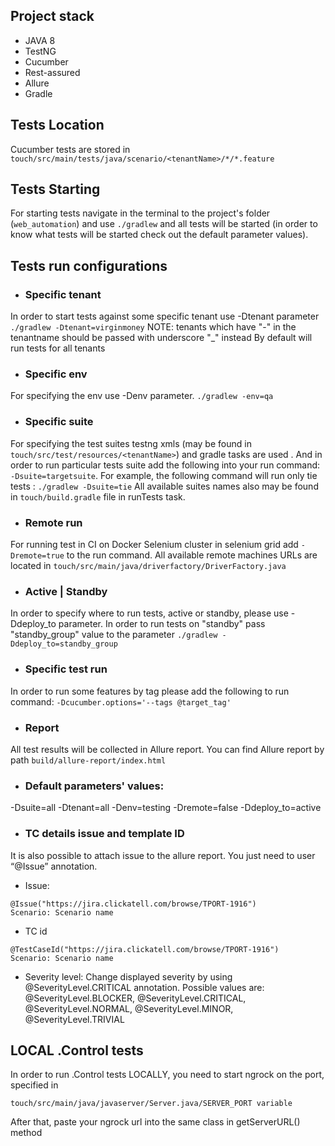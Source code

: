 ## Project stack
* JAVA 8
* TestNG
* Cucumber
* Rest-assured
* Allure
* Gradle

## Tests Location
Cucumber tests are stored in `touch/src/main/tests/java/scenario/<tenantName>/*/*.feature`

## Tests Starting
For starting tests navigate in the terminal to the project's folder (`web_automation`)
and use `./gradlew` and all tests will be started (in order to know what tests will be started
check out the default parameter values).

## Tests run configurations

* ### Specific tenant
In order to start tests against some specific tenant use -Dtenant parameter ```./gradlew -Dtenant=virginmoney```
NOTE: tenants which have "-" in the tenantname should be passed with underscore "_" instead
By default will run tests for all tenants

* ### Specific env
For specifying the env use -Denv parameter.
```./gradlew -env=qa```

* ### Specific suite
For specifying the test suites testng xmls (may be found in `touch/src/test/resources/<tenantName>`) and gradle tasks are used .
And in order to run particular tests suite add the following into your run command: `-Dsuite=targetsuite`.
For example, the following command will run only tie tests :
```./gradlew -Dsuite=tie```
All available suites names also may be found in `touch/build.gradle` file in runTests task.

* ### Remote run
For running test in CI on Docker Selenium cluster in selenium grid add `-Dremote=true` to the run command.
All available remote machines URLs are located in `touch/src/main/java/driverfactory/DriverFactory.java`

* ### Active | Standby
In order to specify where to run tests, active or standby, please use -Ddeploy_to parameter.
In order to run tests on "standby" pass "standby_group" value to the parameter ```./gradlew -Ddeploy_to=standby_group```

* ### Specific test run
In order to run some features by tag please add the following to run command:
```-Dcucumber.options='--tags @target_tag'```

* ### Report
All test results will be collected in Allure report.
You can find Allure report by path ```build/allure-report/index.html```

* ### Default parameters' values:
-Dsuite=all
-Dtenant=all
-Denv=testing
-Dremote=false
-Ddeploy_to=active

* ### TC details issue and template ID
It is also possible to attach issue to the allure report. You just need to user “@Issue” annotation.
 * Issue:
```
@Issue("https://jira.clickatell.com/browse/TPORT-1916")
Scenario: Scenario name
```
 * TC id
 ```
 @TestCaseId("https://jira.clickatell.com/browse/TPORT-1916")
 Scenario: Scenario name
 ```
 * Severity level:
 Change displayed severity by using @SeverityLevel.CRITICAL annotation. Possible values are:
@SeverityLevel.BLOCKER, @SeverityLevel.CRITICAL, @SeverityLevel.NORMAL, @SeverityLevel.MINOR, @SeverityLevel.TRIVIAL

## LOCAL .Control tests
In order to run .Control tests LOCALLY, you need to start ngrock on the port, specified in
```
touch/src/main/java/javaserver/Server.java/SERVER_PORT variable
 ```
After that, paste your ngrock url into the same class in getServerURL() method

